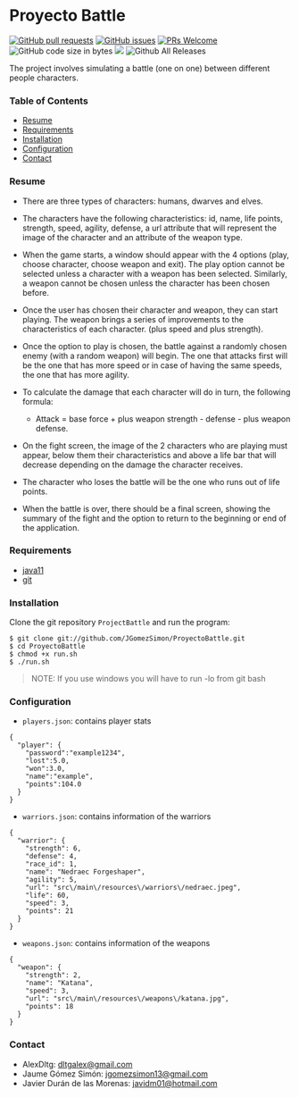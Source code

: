 # Proyecto Battle

[![GitHub pull requests](https://img.shields.io/github/issues-pr/JGomezSimon/ProyectoBattle.svg)](https://github.com/JGomezSimon/ProyectoBattle/pulls) [![GitHub issues](https://img.shields.io/github/issues-raw/JGomezSimon/ProyectoBattle.svg)](https://github.com/JGomezSimon/ProyectoBattle/issues) [![PRs Welcome](https://img.shields.io/github/license/JGomezSimon/ProyectoBattle.svg)](http://makeapullrequest.com) ![GitHub code size in bytes](https://img.shields.io/github/languages/code-size/JGomezSimon/ProyectoBattle.svg) ![](https://img.shields.io/github/release/JGomezSimon/ProyectoBattle.svg?style=flat) ![Github All Releases](https://img.shields.io/github/downloads/JGomezSimon/ProyectoBattle/total.svg)


The project involves simulating a battle (one on one) between different people
characters.

### Table of Contents

- [Resume](#resume)
- [Requirements](#requirements)
- [Installation](#installation)
- [Configuration](#configuration)
- [Contact](#contact)

### Resume
- There are three types of characters: humans, dwarves and elves.

- The characters have the following characteristics: id, name, life points, strength, speed, agility, defense, a url attribute that will represent the image of the character and an attribute of the weapon type.

- When the game starts, a window should appear with the 4 options (play, choose character, choose weapon and exit). The play option cannot be selected unless a character with a weapon has been selected. Similarly, a weapon cannot be chosen unless the character has been chosen before.

- Once the user has chosen their character and weapon, they can start playing. The weapon brings a series of improvements to the characteristics of each character. (plus speed and plus strength).

- Once the option to play is chosen, the battle against a randomly chosen enemy (with a random weapon) will begin. The one that attacks first will be the one that has more speed or in case of having the same speeds, the one that has more agility.

- To calculate the damage that each character will do in turn, the
following formula:
  * Attack = base force + plus weapon strength - defense - plus weapon defense.

- On the fight screen, the image of the 2 characters who are playing must appear, below them their characteristics and above a life bar that will decrease depending on the damage the character receives.

- The character who loses the battle will be the one who runs out of life points.

- When the battle is over, there should be a final screen, showing the summary of the fight and the option to return to the beginning or end of the application.


### Requirements
- [java11](https://openjdk.java.net/)
- [git](https://git-scm.com/downloads)

### Installation

Clone the git repository `ProjectBattle` and run the program:

```
$ git clone git://github.com/JGomezSimon/ProyectoBattle.git
$ cd ProyectoBattle
$ chmod +x run.sh
$ ./run.sh
```

> NOTE: If you use windows you will have to run -lo from git bash 

### Configuration

- `players.json`:  contains player stats

```
{
  "player": {
    "password":"example1234",
    "lost":5.0,
    "won":3.0,
    "name":"example",
    "points":104.0
  }
}
```

- `warriors.json`: contains information of the warriors

```
{
  "warrior": {
    "strength": 6,
    "defense": 4,
    "race_id": 1,
    "name": "Nedraec Forgeshaper",
    "agility": 5,
    "url": "src\/main\/resources\/warriors\/nedraec.jpeg",
    "life": 60,
    "speed": 3,
    "points": 21
  }
}
```

- `weapons.json`: contains information of the weapons

```
{
  "weapon": {
    "strength": 2,
    "name": "Katana",
    "speed": 3,
    "url": "src\/main\/resources\/weapons\/katana.jpg",
    "points": 18
  }
}
```
### Contact

- AlexDltg: dltgalex@gmail.com
- Jaume Gómez Simón: jgomezsimon13@gmail.com
- Javier Durán de las Morenas: javidm01@hotmail.com

